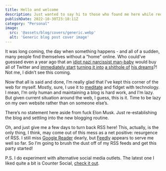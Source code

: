 ```yaml
---
title: Hello and welcome
description: Just wanted to say hi to those who found me here while rediscovering the internet outside of social media.
publishDate: 2022-10-30T23:18:11Z
category: "Personal"
image:
  src: '@assets/blog/covers/generic.webp'
  alt: 'Generic blog post cover image'
---
```


It was long coming, the day when something happens - and all of a sudden, many people find themselves without a “home” online. Who could’ve guessed even a year ago that an [idiot nazi narcissist man-baby](https://twitter.com/elonmusk) would buy all of Twitter and [immediately start](https://www.theverge.com/2022/10/30/23430008/elon-musk-twitter-homepage-subscriptions-changes) [turning it into](https://www.theverge.com/2022/10/30/23431931/twitter-paid-verification-elon-musk-blue-monthly-subscription) [a shithole of](https://twitter.com/daveyalba/status/1586788146578178049?s=20&t=nUUx_AXtlQH8f1Eqilc_JA) [his dreams](https://www.theverge.com/2022/10/30/23431337/twitter-hateful-tweets-elon-musk-takeover-free-speech)?! Not me, I didn’t see this coming.

Now that all is said and done, I’m really glad that I’ve kept this corner of the web for myself. Mostly, sure, I use it to [meditate](/blog/2021/12/19/meditation-through-code) and fidget with technology. I mean, I’m only human and maintaining a blog is hard work, and I’m lazy. But given current situation around the web, I guess, this is it. Time to be lazy on my own website rather than on someone else’s.

There’s no statement here aside from fuck Elon Musk. Just re-establishing the blog and settling into the new blogging routine.

Oh, and just give me a few days to turn back RSS here! This, actually, is the only thing, I think, may come out of this mess as a net positive: resurgence of RSS. I still miss [Google Reader](https://en.wikipedia.org/wiki/Google_Reader) dearly, but [Feedly](https://feedly.com/) appears to serve me well so far. So I’m going to brush the dust off of my RSS feeds and get this party started!

P.S. I do experiment with alternative social media outlets. The latest one I liked quite a bit is Counter Social, [check it out](https://lounge.town/@rosnovsky).
